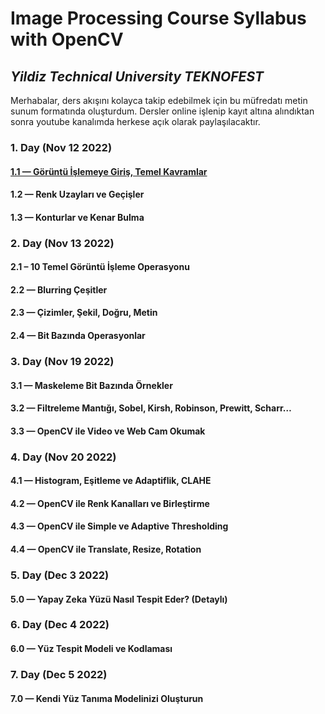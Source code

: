 # Image Processing Course Syllabus with OpenCV

## _Yildiz Technical University TEKNOFEST_

Merhabalar, ders akışını kolayca takip edebilmek için bu müfredatı metin sunum formatında oluşturdum. Dersler online işlenip kayıt altına alındıktan sonra youtube kanalımda herkese açık olarak paylaşılacaktır.


### 1. Day (Nov 12 2022)

#### [1.1 — Görüntü İşlemeye Giriş, Temel Kavramlar](https://www.google.com)

#### 1.2 — Renk Uzayları ve Geçişler

#### 1.3 — Konturlar ve Kenar Bulma


### 2. Day (Nov 13 2022)

#### 2.1 – 10 Temel Görüntü İşleme Operasyonu

#### 2.2 — Blurring Çeşitler

#### 2.3 — Çizimler, Şekil, Doğru, Metin

#### 2.4 — Bit Bazında Operasyonlar


### 3. Day (Nov 19 2022)

#### 3.1 — Maskeleme Bit Bazında Örnekler

#### 3.2 — Filtreleme Mantığı, Sobel, Kirsh, Robinson, Prewitt, Scharr…

#### 3.3 — OpenCV ile Video ve Web Cam Okumak


### 4. Day (Nov 20 2022)

#### 4.1 — Histogram, Eşitleme ve Adaptiflik, CLAHE

#### 4.2 — OpenCV ile Renk Kanalları ve Birleştirme

#### 4.3 — OpenCV ile Simple ve Adaptive Thresholding

#### 4.4 — OpenCV ile Translate, Resize, Rotation


### 5. Day (Dec 3 2022)

#### 5.0 — Yapay Zeka Yüzü Nasıl Tespit Eder? (Detaylı)


### 6. Day (Dec 4 2022)

#### 6.0 — Yüz Tespit Modeli ve Kodlaması


### 7. Day (Dec 5 2022)

#### 7.0 — Kendi Yüz Tanıma Modelinizi Oluşturun

